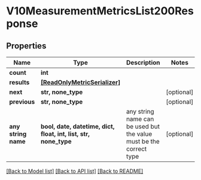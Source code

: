 # V10MeasurementMetricsList200Response


## Properties
Name | Type | Description | Notes
------------ | ------------- | ------------- | -------------
**count** | **int** |  | 
**results** | [**[ReadOnlyMetricSerializer]**](ReadOnlyMetricSerializer.md) |  | 
**next** | **str, none_type** |  | [optional] 
**previous** | **str, none_type** |  | [optional] 
**any string name** | **bool, date, datetime, dict, float, int, list, str, none_type** | any string name can be used but the value must be the correct type | [optional]

[[Back to Model list]](../README.md#documentation-for-models) [[Back to API list]](../README.md#documentation-for-api-endpoints) [[Back to README]](../README.md)


